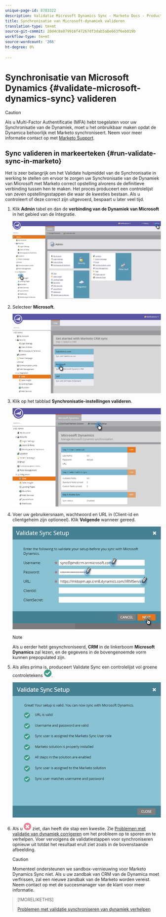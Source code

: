 ```yaml
---
unique-page-id: 8783322
description: Validatie Microsoft Dynamics Sync - Marketo Docs - Productdocumentatie
title: Synchronisatie van Microsoft-dynamiek valideren
translation-type: tm+mt
source-git-commit: 20d4c8a079916f47267df3dab5a8e663f6eb019b
workflow-type: tm+mt
source-wordcount: '266'
ht-degree: 0%

---
```



# Synchronisatie van Microsoft Dynamics {#validate-microsoft-dynamics-sync} valideren

>[!CAUTION]
>
>Als u Multi-Factor Authentificatie (MFA) hebt toegelaten voor uw Synchronisatie van de Dynamiek, moet u het onbruikbaar maken opdat de Dynamica behoorlijk met Marketo synchroniseert. Neem voor meer informatie contact op met [Marketo Support](https://nation.marketo.com/t5/Support/ct-p/Support).

## Sync valideren in markeerteken {#run-validate-sync-in-marketo}

Het is zeer belangrijk om het Validate hulpmiddel van de Synchronisatie in werking te stellen om ervoor te zorgen uw Synchronisatie van de Dynamiek van Microsoft met Marketo correct opstelling alvorens de definitieve verbinding tussen hen te maken. Het proces produceert een controlelijst van zeven opstellingsstappen die waar de kwesties bestaan. Als u controleert of deze correct zijn uitgevoerd, bespaart u later veel tijd.

1. Klik **Admin** tabel en dan de **verbinding van de Dynamiek van Microsoft** in het gebied van de Integratie.

   ![](assets/image2015-9-28-16-3a7-3a51.png)

1. Selecteer **Microsoft**.

   ![](assets/image2015-9-28-16-3a10-3a47.png)

1. Klik op het tabblad **Synchronisatie-instellingen valideren**.

   ![](assets/image2015-9-28-16-3a11-3a45.png)

1. Voer uw gebruikersnaam, wachtwoord en URL in (Client-id en clientgeheim zijn optioneel). Klik **Volgende** wanneer gereed.

   ![](assets/four-1.png)

   >[!NOTE]
   >
   >Als u eerder hebt gesynchroniseerd, **CRM** in de linkerboom **Microsoft Dynamics** zal lezen, en de gegevens in de bovengenoemde vorm kunnen prepopulated zijn.

1. Als alles prima is, produceert Validate Sync een controlelijst vol groene controletekens ![—](assets/check.png).

   ![](assets/image2015-9-22-15-3a58-3a12.png)

1. Als u ![—](assets/delete.png) ziet, dan heeft die stap een kwestie. Zie [Problemen met validatie van dynamiek corrigeren](/help/marketo/product-docs/crm-sync/microsoft-dynamics-sync/sync-setup/validate-microsoft-dynamics-sync/fix-dynamics-validation-sync-issues.md) om het probleem op te sporen en te verhelpen. Voer vervolgens de validatiestappen voor synchroniseren opnieuw uit totdat het resultaat eruit ziet zoals in de bovenstaande afbeelding.

   >[!CAUTION]
   >
   >Momenteel ondersteunen we sandbox-vernieuwing voor Marketo Dynamics Sync niet. Als u uw zandbak van CRM van de Dynamica moet verfrissen, zal een nieuwe zandbak van de Marketo worden vereist. Neem contact op met de succesmanager van de klant voor meer informatie.

>[!MORELIKETHIS]
>
>[Problemen met validatie synchroniseren van dynamiek verhelpen](/help/marketo/product-docs/crm-sync/microsoft-dynamics-sync/sync-setup/validate-microsoft-dynamics-sync/fix-dynamics-validation-sync-issues.md)
